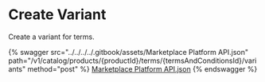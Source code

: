 # Create Variant

Create a variant for terms.

{% swagger src="../../../../.gitbook/assets/Marketplace Platform API.json" path="/v1/catalog/products/{productId}/terms/{termsAndConditionsId}/variants" method="post" %}
[Marketplace Platform API.json](<../../../../.gitbook/assets/Marketplace Platform API.json>)
{% endswagger %}
